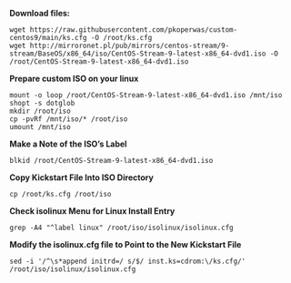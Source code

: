 **Download files:**
```
wget https://raw.githubusercontent.com/pkoperwas/custom-centos9/main/ks.cfg -O /root/ks.cfg
wget http://mirroronet.pl/pub/mirrors/centos-stream/9-stream/BaseOS/x86_64/iso/CentOS-Stream-9-latest-x86_64-dvd1.iso -O /root/CentOS-Stream-9-latest-x86_64-dvd1.iso
```

**Prepare custom ISO on your linux**
```
mount -o loop /root/CentOS-Stream-9-latest-x86_64-dvd1.iso /mnt/iso
shopt -s dotglob
mkdir /root/iso
cp -pvRf /mnt/iso/* /root/iso
umount /mnt/iso
```

**Make a Note of the ISO’s Label**
```
blkid /root/CentOS-Stream-9-latest-x86_64-dvd1.iso
```

**Copy Kickstart File Into ISO Directory**
```
cp /root/ks.cfg /root/iso
```

**Check isolinux Menu for Linux Install Entry**
```
grep -A4 "^label linux" /root/iso/isolinux/isolinux.cfg
```

**Modify the isolinux.cfg file to Point to the New Kickstart File**
```
sed -i '/^\s*append initrd=/ s/$/ inst.ks=cdrom:\/ks.cfg/' /root/iso/isolinux/isolinux.cfg
```
